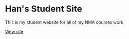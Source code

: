 # Han's Student Site

This is my student website for all of my NMA courses work.

[View site](https://hannguyen29.github.io/studentsite/)
